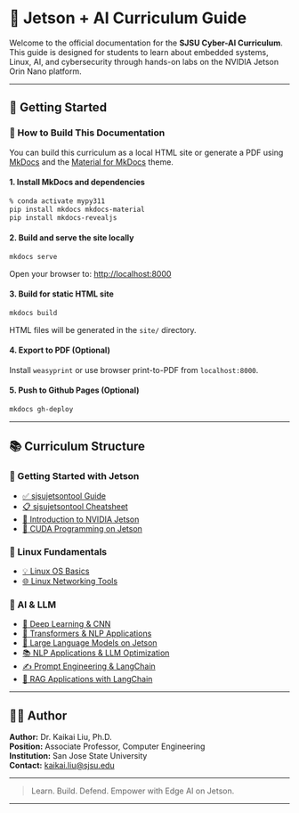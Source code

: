 # 📘 Jetson + AI Curriculum Guide

Welcome to the official documentation for the **SJSU Cyber-AI Curriculum**. This guide is designed for students to learn about embedded systems, Linux, AI, and cybersecurity through hands-on labs on the NVIDIA Jetson Orin Nano platform.

---

## 🧭 Getting Started

### 🔧 How to Build This Documentation

You can build this curriculum as a local HTML site or generate a PDF using [MkDocs](https://www.mkdocs.org/) and the [Material for MkDocs](https://squidfunk.github.io/mkdocs-material/) theme.

#### 1. Install MkDocs and dependencies

```bash
% conda activate mypy311
pip install mkdocs mkdocs-material
pip install mkdocs-revealjs
```

#### 2. Build and serve the site locally

```bash
mkdocs serve
```

Open your browser to: [http://localhost:8000](http://localhost:8000)

#### 3. Build for static HTML site

```bash
mkdocs build
```

HTML files will be generated in the `site/` directory.

#### 4. Export to PDF (Optional)

Install `weasyprint` or use browser print-to-PDF from `localhost:8000`.

#### 5. Push to Github Pages (Optional)

```bash
mkdocs gh-deploy
```

<!-- To https://github.com/lkk688/edgeAI.git
 * [new branch]      gh-pages -> gh-pages
INFO    -  Your documentation should shortly be available at:
           https://lkk688.github.io/edgeAI/ -->
---

## 📚 Curriculum Structure

### 🔰 Getting Started with Jetson

* [✅ sjsujetsontool Guide](curriculum/00_sjsujetsontool_guide.md)
* [📋 sjsujetsontool Cheatsheet](curriculum/00b_sjsujetsontool_cheatsheet.md)
* [🔧 Introduction to NVIDIA Jetson](curriculum/01a_nvidia_jetson.md)
* [🚀 CUDA Programming on Jetson](curriculum/01b_jetson_cuda.md)

### 🐧 Linux Fundamentals

* [💡 Linux OS Basics](curriculum/02a_linux_basics.md)
* [🌐 Linux Networking Tools](curriculum/03a_linux_networking_tools.md)

### 🤖 AI & LLM

* [🧠 Deep Learning & CNN](curriculum/04_deeplearning_cnn.md)
* [🧠 Transformers & NLP Applications](curriculum/05_transformers_nlp_applications.md)
* [🚀 Large Language Models on Jetson](curriculum/06_llms_jetson.md)
* [📚 NLP Applications & LLM Optimization](curriculum/07_nlp_applications_llm_optimization.md)
* [✍️ Prompt Engineering & LangChain](curriculum/08_prompt_engineering_langchain_jetson.md)
* [🔎 RAG Applications with LangChain](curriculum/09_rag_app_langchain_jetson.md)

<!-- ### 🧪 Final Project

* [🏆 Hackathon & Project Challenges](curriculum/11_final_challenges_hackathon.md) -->

---

## 👨‍🏫 Author

**Author:** Dr. Kaikai Liu, Ph.D.  
**Position:** Associate Professor, Computer Engineering  
**Institution:** San Jose State University  
**Contact:** [kaikai.liu@sjsu.edu](mailto:kaikai.liu@sjsu.edu)

---

> Learn. Build. Defend. Empower with Edge AI on Jetson.

---

